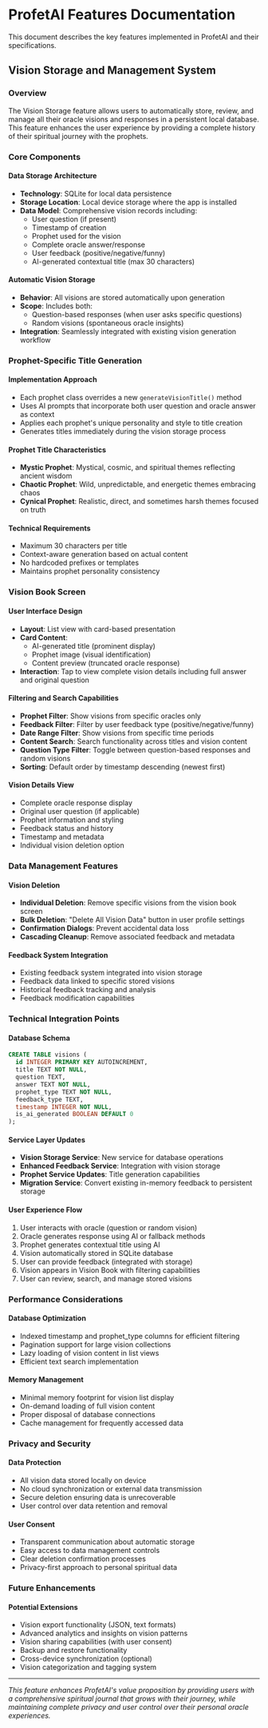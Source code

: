 # ProfetAI Features Documentation

This document describes the key features implemented in ProfetAI and their specifications.

## Vision Storage and Management System

### Overview
The Vision Storage feature allows users to automatically store, review, and manage all their oracle visions and responses in a persistent local database. This feature enhances the user experience by providing a complete history of their spiritual journey with the prophets.

### Core Components

#### **Data Storage Architecture**
- **Technology**: SQLite for local data persistence
- **Storage Location**: Local device storage where the app is installed
- **Data Model**: Comprehensive vision records including:
  - User question (if present)
  - Timestamp of creation
  - Prophet used for the vision
  - Complete oracle answer/response
  - User feedback (positive/negative/funny)
  - AI-generated contextual title (max 30 characters)

#### **Automatic Vision Storage**
- **Behavior**: All visions are stored automatically upon generation
- **Scope**: Includes both:
  - Question-based responses (when user asks specific questions)
  - Random visions (spontaneous oracle insights)
- **Integration**: Seamlessly integrated with existing vision generation workflow

### Prophet-Specific Title Generation

#### **Implementation Approach**
- Each prophet class overrides a new `generateVisionTitle()` method
- Uses AI prompts that incorporate both user question and oracle answer as context
- Applies each prophet's unique personality and style to title creation
- Generates titles immediately during the vision storage process

#### **Prophet Title Characteristics**
- **Mystic Prophet**: Mystical, cosmic, and spiritual themes reflecting ancient wisdom
- **Chaotic Prophet**: Wild, unpredictable, and energetic themes embracing chaos
- **Cynical Prophet**: Realistic, direct, and sometimes harsh themes focused on truth

#### **Technical Requirements**
- Maximum 30 characters per title
- Context-aware generation based on actual content
- No hardcoded prefixes or templates
- Maintains prophet personality consistency

### Vision Book Screen

#### **User Interface Design**
- **Layout**: List view with card-based presentation
- **Card Content**:
  - AI-generated title (prominent display)
  - Prophet image (visual identification)
  - Content preview (truncated oracle response)
- **Interaction**: Tap to view complete vision details including full answer and original question

#### **Filtering and Search Capabilities**
- **Prophet Filter**: Show visions from specific oracles only
- **Feedback Filter**: Filter by user feedback type (positive/negative/funny)
- **Date Range Filter**: Show visions from specific time periods
- **Content Search**: Search functionality across titles and vision content
- **Question Type Filter**: Toggle between question-based responses and random visions
- **Sorting**: Default order by timestamp descending (newest first)

#### **Vision Details View**
- Complete oracle response display
- Original user question (if applicable)
- Prophet information and styling
- Feedback status and history
- Timestamp and metadata
- Individual vision deletion option

### Data Management Features

#### **Vision Deletion**
- **Individual Deletion**: Remove specific visions from the vision book screen
- **Bulk Deletion**: "Delete All Vision Data" button in user profile settings
- **Confirmation Dialogs**: Prevent accidental data loss
- **Cascading Cleanup**: Remove associated feedback and metadata

#### **Feedback System Integration**
- Existing feedback system integrated into vision storage
- Feedback data linked to specific stored visions
- Historical feedback tracking and analysis
- Feedback modification capabilities

### Technical Integration Points

#### **Database Schema**
```sql
CREATE TABLE visions (
  id INTEGER PRIMARY KEY AUTOINCREMENT,
  title TEXT NOT NULL,
  question TEXT,
  answer TEXT NOT NULL,
  prophet_type TEXT NOT NULL,
  feedback_type TEXT,
  timestamp INTEGER NOT NULL,
  is_ai_generated BOOLEAN DEFAULT 0
);
```

#### **Service Layer Updates**
- **Vision Storage Service**: New service for database operations
- **Enhanced Feedback Service**: Integration with vision storage
- **Prophet Service Updates**: Title generation capabilities
- **Migration Service**: Convert existing in-memory feedback to persistent storage

#### **User Experience Flow**
1. User interacts with oracle (question or random vision)
2. Oracle generates response using AI or fallback methods
3. Prophet generates contextual title using AI
4. Vision automatically stored in SQLite database
5. User can provide feedback (integrated with storage)
6. Vision appears in Vision Book with filtering capabilities
7. User can review, search, and manage stored visions

### Performance Considerations

#### **Database Optimization**
- Indexed timestamp and prophet_type columns for efficient filtering
- Pagination support for large vision collections
- Lazy loading of vision content in list views
- Efficient text search implementation

#### **Memory Management**
- Minimal memory footprint for vision list display
- On-demand loading of full vision content
- Proper disposal of database connections
- Cache management for frequently accessed data

### Privacy and Security

#### **Data Protection**
- All vision data stored locally on device
- No cloud synchronization or external data transmission
- Secure deletion ensuring data is unrecoverable
- User control over data retention and removal

#### **User Consent**
- Transparent communication about automatic storage
- Easy access to data management controls
- Clear deletion confirmation processes
- Privacy-first approach to personal spiritual data

### Future Enhancements

#### **Potential Extensions**
- Vision export functionality (JSON, text formats)
- Advanced analytics and insights on vision patterns
- Vision sharing capabilities (with user consent)
- Backup and restore functionality
- Cross-device synchronization (optional)
- Vision categorization and tagging system

---

*This feature enhances ProfetAI's value proposition by providing users with a comprehensive spiritual journal that grows with their journey, while maintaining complete privacy and user control over their personal oracle experiences.*
